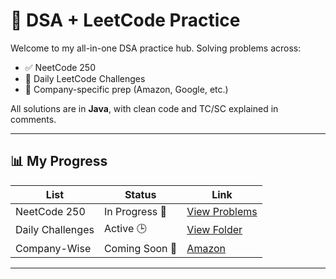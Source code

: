 # 🧠 DSA + LeetCode Practice

Welcome to my all-in-one DSA practice hub. Solving problems across:

- ✅ NeetCode 250
- 🔁 Daily LeetCode Challenges
- 🧠 Company-specific prep (Amazon, Google, etc.)

All solutions are in **Java**, with clean code and TC/SC explained in comments.

---

## 📊 My Progress

| List | Status | Link |
|------|--------|------|
| NeetCode 250 | In Progress 🚧 | [View Problems](./NeetCode-250) |
| Daily Challenges | Active 🕒 | [View Folder](./Daily-Challenges) |
| Company-Wise | Coming Soon 💼 | [Amazon](./Company-Wise/Amazon) |

---



